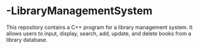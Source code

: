 # -LibraryManagementSystem
This repository contains a C++ program for a library management system. It allows users to input, display, search, add, update, and delete books from a library database.
